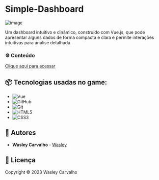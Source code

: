 # Simple-Dashboard

![image](https://github.com/wasleyfps/simple-dashboard/assets/88601440/0df01706-9108-4d4b-a24c-d464207698d2)


Um dashboard intuitivo e dinâmico, construído com Vue.js, que pode apresentar alguns dados de forma compacta e clara e permite interações intuitivas para análise detalhada.


### ⚙️ Conteúdo

[Clique aqui para acessar](wasleyfps.github.io/simple-dashboard/)

## 📦 Tecnologias usadas no game:

* ![Vue](https://img.shields.io/badge/Vue.js-35495E?style=for-the-badge&logo=vue.js&logoColor=4FC08D)
* ![GitHub](https://img.shields.io/badge/github-%23121011.svg?style=for-the-badge&logo=github&logoColor=white)
* ![Git](https://img.shields.io/badge/git-%23F05033.svg?style=for-the-badge&logo=git&logoColor=white)
*	![HTML5](https://img.shields.io/badge/HTML5-E34F26?style=for-the-badge&logo=html5&logoColor=white)
*	![CSS3](https://img.shields.io/badge/css3-%231572B6.svg?style=for-the-badge&logo=css3&logoColor=white)

## 👷 Autores

* **Wasley Carvalho** - [Wasley](https://github.com/wasleyfps)

## 📄 Licença

Copyright © 2023 Wasley Carvalho
